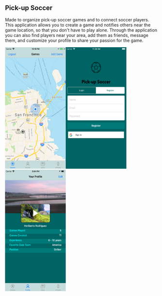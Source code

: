 ## Pick-up Soccer

Made to organize pick-up soccer games and to connect soccer players. This application allows you to create a game and notifies others near the game location, so that you don't have to play alone. Through the application you can also find players near your area, add them as friends, message them, and customize your profile to share your passion for the game.

<img src="https://github.com/hrodri02/soccer_app/blob/master/screenshots/LoginVC.png" alt="home screen" width="200" height="400">
<img src="https://github.com/hrodri02/soccer_app/blob/master/screenshots/GamesVC.png" alt="map screen" width="200" height="400" style="float:left">
<img src="https://github.com/hrodri02/soccer_app/blob/master/screenshots/ProfileVC.png" alt="map screen" width="200" height="400" style="float:left">
